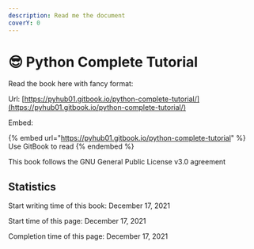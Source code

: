 ```yaml
---
description: Read me the document
coverY: 0
---
```


# 😎 Python Complete Tutorial

Read the book here with fancy format:

Url: [https://pyhub01.gitbook.io/python-complete-tutorial/](https://pyhub01.gitbook.io/python-complete-tutorial/)

Embed:

{% embed url="https://pyhub01.gitbook.io/python-complete-tutorial" %}
Use GitBook to read
{% endembed %}

This book follows the GNU General Public License v3.0 agreement

## Statistics

Start writing time of this book: December 17, 2021



Start time of this page: December 17, 2021

Completion time of this page: December 17, 2021
